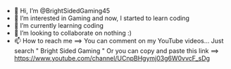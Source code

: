 - 👋 Hi, I’m @BrightSidedGaming45
- 👀 I’m interested in Gaming and now, I started to learn coding
- 🌱 I’m currently learning coding
- 💞️ I’m looking to collaborate on nothing :)
- 📫 How to reach me ==> You can comment on my YouTube videos...
                          Just search "  Bright Sided Gaming  "
                          Or you can copy and paste this link ==>
                          https://www.youtube.com/channel/UCnpBHgymj03g6W0vvcF_sDg

<!---
BrightSidedGaming45/BrightSidedGaming45 is a ✨ special ✨ repository because its `README.md` (this file) appears on your GitHub profile.
You can click the Preview link to take a look at your changes.
--->
